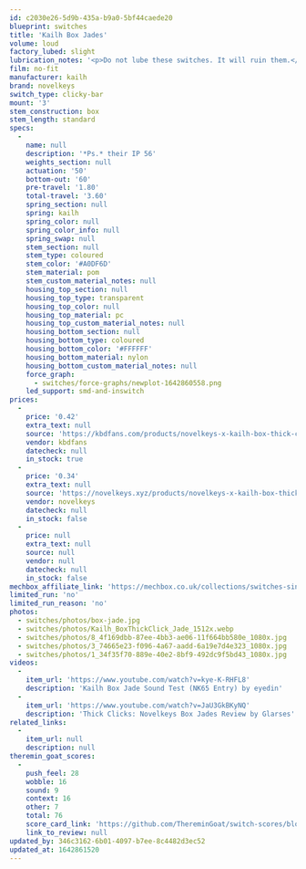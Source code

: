 ```yaml
---
id: c2030e26-5d9b-435a-b9a0-5bf44caede20
blueprint: switches
title: 'Kailh Box Jades'
volume: loud
factory_lubed: slight
lubrication_notes: '<p>Do not lube these switches. It will ruin them.</p>'
film: no-fit
manufacturer: kailh
brand: novelkeys
switch_type: clicky-bar
mount: '3'
stem_construction: box
stem_length: standard
specs:
  -
    name: null
    description: '*Ps.* their IP 56'
    weights_section: null
    actuation: '50'
    bottom-out: '60'
    pre-travel: '1.80'
    total-travel: '3.60'
    spring_section: null
    spring: kailh
    spring_color: null
    spring_color_info: null
    spring_swap: null
    stem_section: null
    stem_type: coloured
    stem_color: '#A0DF6D'
    stem_material: pom
    stem_custom_material_notes: null
    housing_top_section: null
    housing_top_type: transparent
    housing_top_color: null
    housing_top_material: pc
    housing_top_custom_material_notes: null
    housing_bottom_section: null
    housing_bottom_type: coloured
    housing_bottom_color: '#FFFFFF'
    housing_bottom_material: nylon
    housing_bottom_custom_material_notes: null
    force_graph:
      - switches/force-graphs/newplot-1642860558.png
    led_support: smd-and-inswitch
prices:
  -
    price: '0.42'
    extra_text: null
    source: 'https://kbdfans.com/products/novelkeys-x-kailh-box-thick-clicks-navy-jade'
    vendor: kbdfans
    datecheck: null
    in_stock: true
  -
    price: '0.34'
    extra_text: null
    source: 'https://novelkeys.xyz/products/novelkeys-x-kailh-box-thick-clicks?variant=3747938205736'
    vendor: novelkeys
    datecheck: null
    in_stock: false
  -
    price: null
    extra_text: null
    source: null
    vendor: null
    datecheck: null
    in_stock: false
mechbox_affiliate_link: 'https://mechbox.co.uk/collections/switches-singles/products/novelkeys-x-kailh-box-thick-click-jade-switch?variant=11528440086570'
limited_run: 'no'
limited_run_reason: 'no'
photos:
  - switches/photos/box-jade.jpg
  - switches/photos/Kailh_BoxThickClick_Jade_1512x.webp
  - switches/photos/8_4f169dbb-87ee-4bb3-ae06-11f664bb580e_1080x.jpg
  - switches/photos/3_74665e23-f096-4a67-aadd-6a19e7d4e323_1080x.jpg
  - switches/photos/1_34f35f70-889e-40e2-8bf9-492dc9f5bd43_1080x.jpg
videos:
  -
    item_url: 'https://www.youtube.com/watch?v=kye-K-RHFL8'
    description: 'Kailh Box Jade Sound Test (NK65 Entry) by eyedin'
  -
    item_url: 'https://www.youtube.com/watch?v=JaU3GkBKyNQ'
    description: 'Thick Clicks: Novelkeys Box Jades Review by Glarses'
related_links:
  -
    item_url: null
    description: null
theremin_goat_scores:
  -
    push_feel: 28
    wobble: 16
    sound: 9
    context: 16
    other: 7
    total: 76
    score_card_link: 'https://github.com/ThereminGoat/switch-scores/blob/master/Kailh%20Box%20Jade.pdf'
    link_to_review: null
updated_by: 346c3162-6b01-4097-b7ee-8c4482d3ec52
updated_at: 1642861520
---
```

